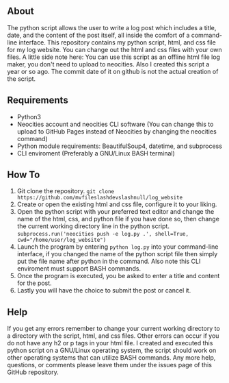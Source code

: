 ## About
The python script allows the user to write a log post which includes a title, date, and the content of the post itself, all inside the comfort of a command-line interface. This repository contains my python script, html, and css file for my log website. You can change out the html and css files with your own files. A little side note here: You can use this script as an offline html file log maker, you don't need to upload to neocities. Also I created this script a year or so ago. The commit date of it on github is not the actual creation of the script.

## Requirements
* Python3 
* Neocities account and neocities CLI software (You can change this to upload to GitHub Pages instead of Neocities by changing the neocities command)
* Python module requirements: BeautifulSoup4, datetime, and subprocess
* CLI enviroment (Preferably a GNU/Linux BASH terminal)

## How To
1. Git clone the repository. ```git clone https://github.com/mvfileslashdevslashnull/log_website```
2. Create or open the existing html and css file, configure it to your liking.
3. Open the python script with your preferred text editor and change the name of the html, css, and python file if you have done so, then change the current working directory line in the python script. ```subprocess.run('neocities push -e log.py .', shell=True, cwd="/home/user/log_website")```
4. Launch the program by entering ```python log.py``` into your command-line interface, if you changed the name of the python script file then simply put the file name after python in the command. Also note this CLI enviroment must support BASH commands.
5. Once the program is executed, you be asked to enter a title and content for the post.
6. Lastly you will have the choice to submit the post or cancel it.

## Help
If you get any errors remember to change your current working directory to a directory with the script, html, and css files. Other errors can occur if you do not have any h2 or p tags in your html file. I created and executed this python script on a GNU/Linux operating system, the script should work on other operating systems that can utilize BASH commands. Any more help, questions, or comments please leave them under the issues page of this GitHub repository.
